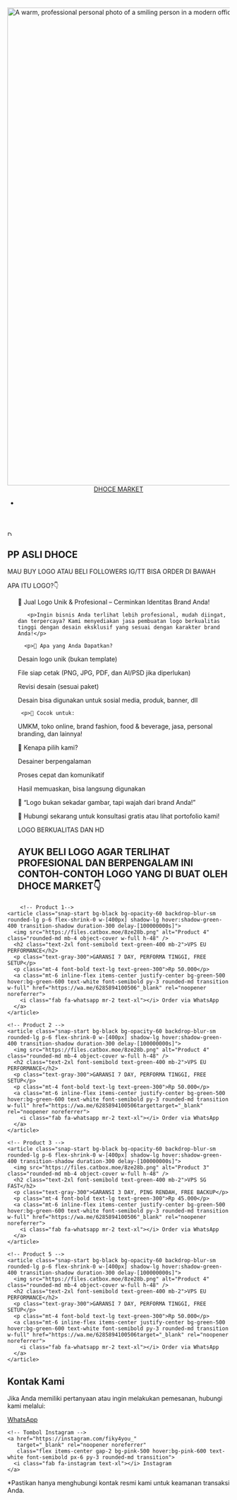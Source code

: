 # 
<html lang="0">
 <head>
  <meta charset="utf-8"/>
  <meta content="width=device-width, initial-scale=1" name="danxy"/>
  <title>
   Dhocemarket.com
  </title>
  <script src="https://cdn.tailwindcss.com">
  </script>
  <link href="https://cdnjs.cloudflare.com/ajax/libs/font-awesome/5.15.3/css/all.min.css" rel="stylesheet"/>
  <link href="https://fonts.googleapis.com/css2?family=Inter:wght@400;600&amp;display=swap" rel="stylesheet"/>
  <style>
   body {
      font-family: 'Inter', sans-serif;
    }
  </style>
 </head>
 <body class="relative min-h-screen bg-gray-900 text-white">
  <img alt="A warm, professional personal photo of a smiling person in a modern office environment with natural light and plants" class="fixed inset-0 w-full h-full object-cover object-center opacity-30 -z-10" height="1080" src="https://files.catbox.moe/adp0nn.jpg" width="1080"/>
  <header class="bg-black bg-opacity-60 backdrop-blur-sm sticky top-0 z-20">
   <nav class="max-w-7xl mx-auto px-4 sm:px-6 lg:px-8">
    <div class="flex items-center justify-between h-16">
     <a class="text-2xl font-semibold text-blue-400" href="#">
      DHOCE MARKET
     </a>
     <ul class="hidden md:flex space-x-8 text-white font-medium">
      <li>
        <p><article class="block px-2 hover:text-blue-400 transition" href="#contact"></p>
  </header>
    <article class="bg-black bg-opacity-60 backdrop-blur-sm rounded-lg p-6">
     <img 
  alt="Dhocemarket..." 
  class="rounded-md mb-4 object-cover w-[500px] h-[500px] mx-auto" 
  src="https://files.catbox.moe/aq7vgp.jpg" 
  width="10" 
  height="10"
/>
     <h2 class="text-2xl font-semibold text-blue-400 mb-2">
      PP ASLI DHOCE
</a>
      </li>
     </ul>
    </div>
   </nav>
  </header>
     </h2>
     <p class="text-gray-300 flex-grow">
      MAU BUY LOGO ATAU BELI FOLLOWERS IG/TT BISA ORDER DI BAWAH
     </p>
     <p class="mt-4 font-bold text-lg text-blue-300">
      APA ITU LOGO?👇
     </p>
    </h2>
    <ol class="list-decimal list-inside space-y-4 text-gray-300 text-lg">
       <p>🧩 Jual Logo Unik & Profesional – Cerminkan Identitas Brand Anda!<p>
         
       <p>Ingin bisnis Anda terlihat lebih profesional, mudah diingat, dan terpercaya? Kami menyediakan jasa pembuatan logo berkualitas tinggi dengan desain eksklusif yang sesuai dengan karakter brand Anda!</p>
     
      <p>🔹 Apa yang Anda Dapatkan?

Desain logo unik (bukan template)

File siap cetak (PNG, JPG, PDF, dan AI/PSD jika diperlukan)

Revisi desain (sesuai paket)

Desain bisa digunakan untuk sosial media, produk, banner, dll
</p>
     
     <p>🔹 Cocok untuk:

UMKM, toko online, brand fashion, food & beverage, jasa, personal branding, dan lainnya!</p>

<p>🔹 Kenapa pilih kami?

Desainer berpengalaman

Proses cepat dan komunikatif

Hasil memuaskan, bisa langsung digunakan</p>

<p>💬 “Logo bukan sekadar gambar, tapi wajah dari brand Anda!”<p>
  
  </p>📩 Hubungi sekarang untuk konsultasi gratis atau lihat portofolio kami!</p>
     </li>
     <p class="mt-4 font-bold text-lg text-blue-300">
     </li>
     LOGO BERKUALITAS DAN HD 
     </p>
     <h2>
      <p>AYUK BELI LOGO AGAR TERLIHAT PROFESIONAL DAN BERPENGALAM INI CONTOH-CONTOH LOGO YANG DI BUAT OLEH DHOCE MARKET👇</p>
      <p>     </article>
    <article class="bg-black bg-opacity-0 backdrop-blur-sm rounded-lg p-6 flex flex-col shadow-lg hover:shadow-blue-400 transition-shadow"></p>
  </h2>
<section class="overflow-x-auto scroll-smooth snap-x snap-mandatory px-4 mb-20" id="products">
  <div class="flex space-x-6 w-max">

        <!-- Product 1-->
    <article class="snap-start bg-black bg-opacity-60 backdrop-blur-sm rounded-lg p-6 flex-shrink-0 w-[400px] shadow-lg hover:shadow-green-400 transition-shadow duration-300 delay-[100000000s]">
      <img src="https://files.catbox.moe/8ze28b.png" alt="Product 4" class="rounded-md mb-4 object-cover w-full h-48" />
      <h2 class="text-2xl font-semibold text-green-400 mb-2">VPS EU PERFORMANCE</h2>
      <p class="text-gray-300">GARANSI 7 DAY, PERFORMA TINGGI, FREE SETUP</p>
      <p class="mt-4 font-bold text-lg text-green-300">Rp 50.000</p>
      <a class="mt-6 inline-flex items-center justify-center bg-green-500 hover:bg-green-600 text-white font-semibold py-3 rounded-md transition w-full" href="https://wa.me/6285894100506"_blank" rel="noopener noreferrer">
        <i class="fab fa-whatsapp mr-2 text-xl"></i> Order via WhatsApp
      </a>
    </article>

    <!-- Product 2 -->
    <article class="snap-start bg-black bg-opacity-60 backdrop-blur-sm rounded-lg p-6 flex-shrink-0 w-[400px] shadow-lg hover:shadow-green-400 transition-shadow duration-300 delay-[100000000s]">
      <img src="https://files.catbox.moe/8ze28b.png" alt="Product 4" class="rounded-md mb-4 object-cover w-full h-48" />
      <h2 class="text-2xl font-semibold text-green-400 mb-2">VPS EU PERFORMANCE</h2>
      <p class="text-gray-300">GARANSI 7 DAY, PERFORMA TINGGI, FREE SETUP</p>
      <p class="mt-4 font-bold text-lg text-green-300">Rp 50.000</p>
      <a class="mt-6 inline-flex items-center justify-center bg-green-500 hover:bg-green-600 text-white font-semibold py-3 rounded-md transition w-full" href="https://wa.me/6285894100506targettarget="_blank" rel="noopener noreferrer">
        <i class="fab fa-whatsapp mr-2 text-xl"></i> Order via WhatsApp
      </a>
    </article>

    <!-- Product 3 -->
    <article class="snap-start bg-black bg-opacity-60 backdrop-blur-sm rounded-lg p-6 flex-shrink-0 w-[400px] shadow-lg hover:shadow-green-400 transition-shadow duration-300 delay-[100000000s]">
      <img src="https://files.catbox.moe/8ze28b.png" alt="Product 3" class="rounded-md mb-4 object-cover w-full h-48" />
      <h2 class="text-2xl font-semibold text-green-400 mb-2">VPS SG FAST</h2>
      <p class="text-gray-300">GARANSI 3 DAY, PING RENDAH, FREE BACKUP</p>
      <p class="mt-4 font-bold text-lg text-green-300">Rp 45.000</p>
      <a class="mt-6 inline-flex items-center justify-center bg-green-500 hover:bg-green-600 text-white font-semibold py-3 rounded-md transition w-full" href="https://wa.me/6285894100506"_blank" rel="noopener noreferrer">
        <i class="fab fa-whatsapp mr-2 text-xl"></i> Order via WhatsApp
      </a>
    </article>

    <!-- Product 5 -->
    <article class="snap-start bg-black bg-opacity-60 backdrop-blur-sm rounded-lg p-6 flex-shrink-0 w-[400px] shadow-lg hover:shadow-green-400 transition-shadow duration-300 delay-[100000000s]">
      <img src="https://files.catbox.moe/8ze28b.png" alt="Product 4" class="rounded-md mb-4 object-cover w-full h-48" />
      <h2 class="text-2xl font-semibold text-green-400 mb-2">VPS EU PERFORMANCE</h2>
      <p class="text-gray-300">GARANSI 7 DAY, PERFORMA TINGGI, FREE SETUP</p>
      <p class="mt-4 font-bold text-lg text-green-300">Rp 50.000</p>
      <a class="mt-6 inline-flex items-center justify-center bg-green-500 hover:bg-green-600 text-white font-semibold py-3 rounded-md transition w-full" href="https://wa.me/6285894100506target="_blank" rel="noopener noreferrer">
        <i class="fab fa-whatsapp mr-2 text-xl"></i> Order via WhatsApp
      </a>
    </article>
</section> 
     </h2>
<!-- Kontak Kami di Bawah Tengah -->
<section id="contact" class="mt-24 mb-12 text-center px-4">
  <h2 class="text-3xl font-bold text-blue-400 mb-4">Kontak Kami</h2>
  <p class="text-gray-300 mb-6">
    Jika Anda memiliki pertanyaan atau ingin melakukan pemesanan, hubungi kami melalui:
  </p>

  <div class="flex justify-center flex-wrap gap-4 mb-4">
    <!-- Tombol WhatsApp -->
    <a href="https://wa.me/6285894100506
       target="_blank" rel="noopener noreferrer"
       class="flex items-center gap-2 bg-green-500 hover:bg-green-600 text-white font-semibold px-6 py-3 rounded-md transition">
      <i class="fab fa-whatsapp text-xl"></i> WhatsApp
    </a>

    <!-- Tombol Instagram -->
    <a href="https://instagram.com/fiky4you_"
       target="_blank" rel="noopener noreferrer"
       class="flex items-center gap-2 bg-pink-500 hover:bg-pink-600 text-white font-semibold px-6 py-3 rounded-md transition">
      <i class="fab fa-instagram text-xl"></i> Instagram
    </a>
  </div>

  <p class="text-sm text-gray-400">
    *Pastikan hanya menghubungi kontak resmi kami untuk keamanan transaksi Anda.
  </p>
</section>
  </p>
</section>
    </p>
  <div>
</section>
</a>
  </script>
 </body>
</html>
